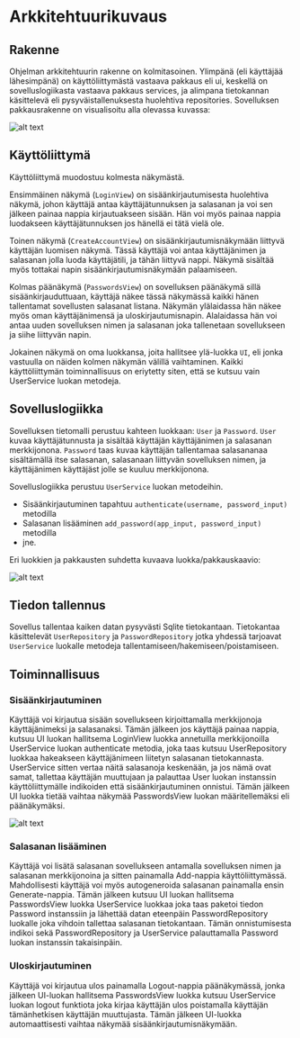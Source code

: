 # Arkkitehtuurikuvaus

## Rakenne

Ohjelman arkkitehtuurin rakenne on kolmitasoinen. Ylimpänä (eli käyttäjää lähesimpänä) on käyttöliittymästä vastaava pakkaus eli ui, keskellä on sovelluslogiikasta vastaava pakkaus services, ja alimpana tietokannan käsittelevä eli pysyväistallenuksesta huolehtiva repositories. Sovelluksen pakkausrakenne on visualisoitu alla olevassa kuvassa:

![alt text](https://github.com/oskari83/ot-harjoitustyo/blob/master/pwmanager-app/pictures/rakenne.png?raw=true)

## Käyttöliittymä

Käyttöliittymä muodostuu kolmesta näkymästä. 

Ensimmäinen näkymä (`LoginView`) on sisäänkirjautumisesta huolehtiva näkymä, johon käyttäjä antaa käyttäjätunnuksen ja salasanan ja voi sen jälkeen painaa nappia kirjautuakseen sisään. Hän voi myös painaa nappia luodakseen käyttäjätunnuksen jos hänellä ei tätä vielä ole.

Toinen näkymä (`CreateAccountView`) on sisäänkirjautumisnäkymään liittyvä käyttäjän luomisen näkymä. Tässä käyttäjä voi antaa käyttäjänimen ja salasanan jolla luoda käyttäjätili, ja tähän liittyvä nappi. Näkymä sisältää myös tottakai napin sisäänkirjautumisnäkymään palaamiseen.

Kolmas päänäkymä (`PasswordsView`) on sovelluksen päänäkymä sillä sisäänkirjauduttuaan, käyttäjä näkee tässä näkymässä kaikki hänen tallentamat sovellusten salasanat listana. Näkymän ylälaidassa hän näkee myös oman käyttäjänimensä ja uloskirjautumisnapin. Alalaidassa hän voi antaa uuden sovelluksen nimen ja salasanan joka tallenetaan sovellukseen ja siihe liittyvän napin. 

Jokainen näkymä on oma luokkansa, joita hallitsee ylä-luokka `UI`, eli jonka vastuulla on näiden kolmen näkymän välillä vaihtaminen. Kaikki käyttöliittymän toiminnallisuus on eriytetty siten, että se kutsuu vain UserService luokan metodeja. 

## Sovelluslogiikka

Sovelluksen tietomalli perustuu kahteen luokkaan: `User` ja `Password`. `User` kuvaa käyttäjätunnusta ja sisältää käyttäjän käyttäjänimen ja salasanan merkkijonona. `Password` taas kuvaa käyttäjän tallentamaa salasananaa sisältämällä itse salasanan, salasanaan liittyvän sovelluksen nimen, ja käyttäjänimen käyttäjäst jolle se kuuluu merkkijonona.

Sovelluslogiikka perustuu `UserService` luokan metodeihin.
- Sisäänkirjautuminen tapahtuu `authenticate(username, password_input)` metodilla
- Salasanan lisääminen `add_password(app_input, password_input)` metodilla
- jne.

Eri luokkien ja pakkausten suhdetta kuvaava luokka/pakkauskaavio:

![alt text](https://github.com/oskari83/ot-harjoitustyo/blob/master/pwmanager-app/pictures/new_architecture.png?raw=true)

## Tiedon tallennus

Sovellus tallentaa kaiken datan pysyvästi Sqlite tietokantaan. Tietokantaa käsittelevät `UserRepository` ja `PasswordRepository` jotka yhdessä tarjoavat `UserService` luokalle metodeja tallentamiseen/hakemiseen/poistamiseen.

## Toiminnallisuus

### Sisäänkirjautuminen

Käyttäjä voi kirjautua sisään sovellukseen kirjoittamalla merkkijonoja käyttäjänimeksi ja salasanaksi. Tämän jälkeen jos käyttäjä painaa nappia, kutsuu UI luokan hallitsema LoginView luokka annetuilla merkkijonoilla UserService luokan authenticate metodia, joka taas kutsuu UserRepository luokkaa hakeakseen käyttäjänimeen liitetyn salasanan tietokannasta. UserService sitten vertaa näitä salasanoja keskenään, ja jos nämä ovat samat, tallettaa käyttäjän muuttujaan ja palauttaa User luokan instanssin käyttöliittymälle indikoiden että sisäänkirjautuminen onnistui. Tämän jälkeen UI luokka tietää vaihtaa näkymää PasswordsView luokan määritellemäksi eli päänäkymäksi. 

![alt text](https://github.com/oskari83/ot-harjoitustyo/blob/master/pwmanager-app/pictures/login_sequence.png?raw=true)

### Salasanan lisääminen

Käyttäjä voi lisätä salasanan sovellukseen antamalla sovelluksen nimen ja salasanan merkkijonoina ja sitten painamalla Add-nappia käyttöliittymässä. Mahdollisesti käyttäjä voi myös autogeneroida salasanan painamalla ensin Generate-nappia. Tämän jälkeen kutsuu UI luokan hallitsema PasswordsView luokka UserService luokkaa joka taas paketoi tiedon Password instanssiin ja lähettää datan eteenpäin PasswordRepository luokalle joka vihdoin tallettaa salasanan tietokantaan. Tämän onnistumisesta indikoi sekä PasswordRepository ja UserService palauttamalla Password luokan instanssin takaisinpäin. 

### Uloskirjautuminen

Käyttäjä voi kirjautua ulos painamalla Logout-nappia päänäkymässä, jonka jälkeen UI-luokan hallitsema PasswordsView luokka kutsuu UserService luokan logout funktiota joka kirjaa käyttäjän ulos poistamalla käyttäjän tämänhetkisen käyttäjän muuttujasta. Tämän jälkeen UI-luokka automaattisesti vaihtaa näkymää sisäänkirjautumisnäkymään. 